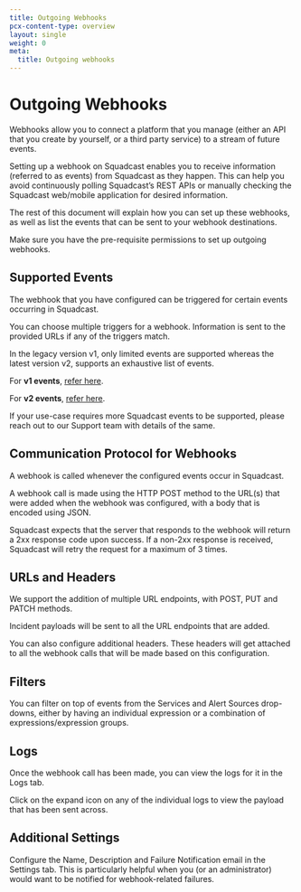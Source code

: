 ```yaml
---
title: Outgoing Webhooks
pcx-content-type: overview
layout: single
weight: 0
meta:
  title: Outgoing webhooks
---
```


# Outgoing Webhooks

Webhooks allow you to connect a platform that you manage (either an API that you create by yourself, or a third party service) to a stream of future events.

Setting up a webhook on Squadcast enables you to receive information (referred to as events) from Squadcast as they happen. This can help you avoid continuously polling Squadcast’s REST APIs or manually checking the Squadcast web/mobile application for desired information.

The rest of this document will explain how you can set up these webhooks, as well as list the events that can be sent to your webhook destinations.

Make sure you have the pre-requisite permissions to set up outgoing webhooks.

## Supported Events

The webhook that you have configured can be triggered for certain events occurring in Squadcast. 

You can choose multiple triggers for a webhook. Information is sent to the provided URLs if any of the triggers match.

In the legacy version v1, only limited events are supported whereas the latest version v2, supports an exhaustive list of events.

For **v1 events**, [refer here](./payload/v1/).

For **v2 events**, [refer here](./payload/v2/).

If your use-case requires more Squadcast events to be supported, please reach out to our Support team with details of the same.

## Communication Protocol for Webhooks

A webhook is called whenever the configured events occur in Squadcast.

A webhook call is made using the HTTP POST method to the URL(s) that were added when the webhook was configured, with a body that is encoded using JSON.

Squadcast expects that the server that responds to the webhook will return a 2xx response code upon success. If a non-2xx response is received, Squadcast will retry the request for a maximum of 3 times.

## URLs and Headers

We support the addition of multiple URL endpoints, with POST, PUT and PATCH methods. 

Incident payloads will be sent to all the URL endpoints that are added. 
 
You can also configure additional headers. These headers will get attached to all the webhook calls that will be made based on this configuration.

## Filters
You can filter on top of events from the Services and Alert Sources drop-downs, either by having an individual expression or a combination of expressions/expression groups.

## Logs
Once the webhook call has been made, you can view the logs for it in the Logs tab.

Click on the expand icon on any of the individual logs to view the payload that has been sent across.

## Additional Settings
Configure the Name, Description and Failure Notification email in the Settings tab. This is particularly helpful when you (or an administrator) would want to be notified for webhook-related failures.


